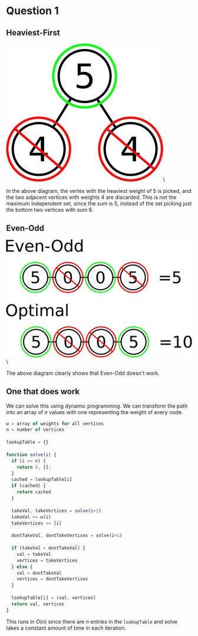 # Question 1

## Heaviest-First

![](./q1p1.png)\


In the above diagram, the vertex with the heaviest weight of 5 is picked, and the
two adjacent vertices with weights 4 are discarded. This is not the maximum
independent set, since the sum is 5, instead of the set picking just the bottom
two vertices with sum 8.

## Even-Odd

![](./q1p2.png)\


The above diagram clearly shows that Even-Odd doesn't work.

## One that does work

We can solve this using dynamic programming.  We can transform the path into an
array of $n$ values with one representing the weight of every node.

```javascript
w = array of weights for all vertices
n = number of vertices

lookupTable = {}

function solve(i) {
  if (i >= n) {
    return 0, [];
  }
  cached = lookupTable[i]
  if (cached) {
    return cached
  }

  takeVal, takeVertices = solve(i+2)
  takeVal += w(i)
  takeVertices += [i]

  dontTakeVal, dontTakeVertices = solve(i+1)

  if (takeVal > dontTakeVal) {
    val = takeVal
    vertices = takeVertices
  } else {
    val = dontTakeVal
    vertices = dontTakeVertices
  }

  lookupTable[i] = (val, vertices)
  return val, vertices
}
```

This runs in $O(n)$ since there are $n$ entries in the `lookupTable` and solve
takes a constant amount of time in each iteration.
